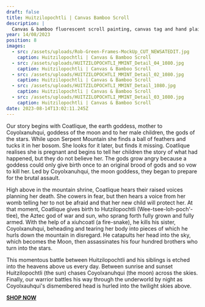 ```yaml
---
draft: false
title: Huitzilopochtli | Canvas Bamboo Scroll
description: |
  Canvas & bamboo fluorescent scroll painting, canvas tag and hand plaited rope. Nine limited edition 66cm X 86cm pieces!
year: 14/08/2023
position: 8
images:
  - src: /assets/uploads/Rob-Green-Frames-MockUp_CUT_NEWSATEDIT.jpg
    caption: Huitzilopochtli | Canvas & Bamboo Scroll
  - src: /assets/uploads/HUITZILOPOCHTLI_MMINT_Detail_04_1080.jpg
    caption: Huitzilopochtli | Canvas & Bamboo Scroll
  - src: /assets/uploads/HUITZILOPOCHTLI_MMINT_Detail_02_1080.jpg
    caption: Huitzilopochtli | Canvas & Bamboo Scroll
  - src: /assets/uploads/HUITZILOPOCHTLI_MMINT_Detail_1080.jpg
    caption: Huitzilopochtli | Canvas & Bamboo Scroll
  - src: /assets/uploads/HUITZILOPOCHTLI_MMINT_Detail_03_1080.jpg
    caption: Huitzilopochtli | Canvas & Bamboo Scroll                
date: 2023-08-14T13:02:11.245Z
---
```

Our story begins with Coatlique, the earth goddess, mother to Coyolxanuhqui, goddess of the moon and to her male children, the gods of the stars. While upon Serpent Mountain she finds a ball of feathers and tucks it in her bosom. She looks for it later, but finds it missing. Coatlique realises she is pregnant and begins to tell her children the story of what had happened, but they do not believe her. The gods grow angry because a goddess could only give birth once to an original brood of gods and so vow to kill her. Led by Coyolxanuhqui, the moon goddess, they began to prepare for the brutal assault.

High above in the mountain shrine, Coatlique hears their raised voices planning her death. She cowers in fear, but then hears a voice from her womb telling her to not be afraid and that her new child will protect her. At that moment, Coatlique gives birth to Hutzilopochtli (Wee-tsee-loh-poch'-tlee), the Aztec god of war and sun, who sprang forth fully grown and fully armed. With the help of a xiuhcoatl (a fire-snake), he kills his sister, Coyolxanuhqui, beheading and tearing her body into pieces of which he hurls down the mountain in disregard. He catapults her head into the sky, which becomes the Moon, then assassinates his four hundred brothers who turn into the stars.

This momentous battle between Huitzilopochtli and his siblings is etched into the heavens above us every day. Between sunrise and sunset Huitzilopochtli (the sun) chases Coyolxanuhqui (the moon) across the skies. Finally, our warrior battles his way through the underworld by night as Coyolxauhqui's dismembered head is hurled into the twilight skies above.

 **[SHOP NOW](https://shop.mmint.uk/products/huitzilopochtli)**
